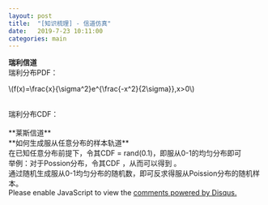 ```yaml
---
layout: post
title:  "[知识梳理] - 信道仿真"
date:   2019-7-23 10:11:00
categories: main
---
```


**瑞利信道**
<br>
瑞利分布PDF：
  <script type="text/javascript" async
  src="https://cdnjs.cloudflare.com/ajax/libs/mathjax/2.7.5/MathJax.js?config=TeX-MML-AM_CHTML" async>
</script>
\\(f(x)=\frac{x}{\sigma^2}e^{\frac{-x^2}{2\sigma}},x>0\\)

<br>
瑞利分布CDF：
<script type="text/javascript" src="http://cdn.mathjax.org/mathjax/latest/MathJax.js?config=default">
\\(F(x)=1-e^{\frac{-x^2}{2\sigma}}=\int_0^x f(x)dx\\)
</script>
<br>

<br>
**莱斯信道**
<br>
**如何生成服从任意分布的样本轨道**
<br>
在已知任意分布前提下，令其CDF = rand(0.1)，即服从0-1的均匀分布即可
<br>
举例：对于Possion分布，令其CDF
<script type="text/javascript" src="http://cdn.mathjax.org/mathjax/latest/MathJax.js?config=default">
\\(1-e^{-\lambda t}=rand(0.1)\\)
</script>
，从而可以得到
<script type="text/javascript" src="http://cdn.mathjax.org/mathjax/latest/MathJax.js?config=default">
\\(t=-\frac{1}{\lambda}In(1-rand(0.1))\\)
</script>
。<br>
通过随机生成服从0-1均匀分布的随机数，即可反求得服从Poission分布的随机样本。
<br>

<div id="disqus_thread"></div>
<script>

/**
*  RECOMMENDED CONFIGURATION VARIABLES: EDIT AND UNCOMMENT THE SECTION BELOW TO INSERT DYNAMIC VALUES FROM YOUR PLATFORM OR CMS.
*  LEARN WHY DEFINING THESE VARIABLES IS IMPORTANT: https://disqus.com/admin/universalcode/#configuration-variables*/
/*
var disqus_config = function () {
this.page.url = PAGE_URL;  // Replace PAGE_URL with your page's canonical URL variable
this.page.identifier = PAGE_IDENTIFIER; // Replace PAGE_IDENTIFIER with your page's unique identifier variable
};
*/
(function() { // DON'T EDIT BELOW THIS LINE
var d = document, s = d.createElement('script');
s.src = 'https://nathendrake.disqus.com/embed.js';
s.setAttribute('data-timestamp', +new Date());
(d.head || d.body).appendChild(s);
})();
</script>
<noscript>Please enable JavaScript to view the <a href="https://disqus.com/?ref_noscript">comments powered by Disqus.</a></noscript>

<br>
<br>

<script>
  (function(i,s,o,g,r,a,m){i['GoogleAnalyticsObject']=r;i[r]=i[r]||function(){
  (i[r].q=i[r].q||[]).push(arguments)},i[r].l=1*new Date();a=s.createElement(o),
  m=s.getElementsByTagName(o)[0];a.async=1;a.src=g;m.parentNode.insertBefore(a,m)
  })(window,document,'script','https://www.google-analytics.com/analytics.js','ga');

  ga('create', 'UA-101909927-1', 'auto');
  ga('send', 'pageview');

</script>
